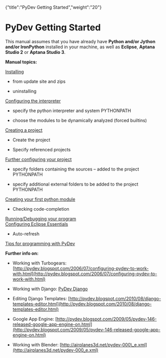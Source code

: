 {"title":"PyDev Getting Started","weight":"20"} 

# PyDev Getting Started

This manual assumes that you have already have **Python and/or Jython and/or IronPython** installed in your machine, as well as **Eclipse**, **Aptana Studio 2** or **Aptana Studio 3**.

**Manual topics:**

[Installing](/docs/appc/Axway_Appcelerator_Studio/Axway_Appcelerator_Studio_Guide/Web_Development/Python_Development/PyDev_Getting_Started/PyDev_Install/)

*   from update site and zips
    
*   uninstalling
    

[Configuring the interpreter](/docs/appc/Axway_Appcelerator_Studio/Axway_Appcelerator_Studio_Guide/Web_Development/Python_Development/PyDev_Getting_Started/PyDev_Interpreter_Configuration/)

*   specify the python interpreter and system PYTHONPATH
    
*   choose the modules to be dynamically analyzed (forced builtins)
    

[Creating a project](/docs/appc/Axway_Appcelerator_Studio/Axway_Appcelerator_Studio_Guide/Web_Development/Python_Development/PyDev_Getting_Started/PyDev_Project_Creation/)

*   Create the project
    
*   Specify referenced projects
    

[Further configuring your project](/docs/appc/Axway_Appcelerator_Studio/Axway_Appcelerator_Studio_Guide/Web_Development/Python_Development/PyDev_Getting_Started/PyDev_Project_Configuration/)

*   specify folders containing the sources – added to the project PYTHONPATH
    
*   specify additional external folders to be added to the project PYTHONPATH
    

[Creating your first python module](/docs/appc/Axway_Appcelerator_Studio/Axway_Appcelerator_Studio_Guide/Web_Development/Python_Development/PyDev_Getting_Started/PyDev_Module_Creation/)

*   Checking code-completion
    

[Running/Debugging your program](/docs/appc/Axway_Appcelerator_Studio/Axway_Appcelerator_Studio_Guide/Web_Development/Python_Development/PyDev_Getting_Started/PyDev_Running_a_program/)  
[Configuring Eclipse Essentials](/docs/appc/Axway_Appcelerator_Studio/Axway_Appcelerator_Studio_Guide/Web_Development/Python_Development/PyDev_Getting_Started/PyDev_Configuring_Eclipse/)

*   Auto-refresh
    

[Tips for programming with PyDev](/docs/appc/Axway_Appcelerator_Studio/Axway_Appcelerator_Studio_Guide/Web_Development/Python_Development/PyDev_Getting_Started/PyDev_Useful_tips/)

**Further info on:**

*   Working with Turbogears: [http://pydev.blogspot.com/2006/07/configuring-pydev-to-work-with.html](http://pydev.blogspot.com/2006/07/configuring-pydev-to-work-with.html)
    
*   Working with Django: [PyDev Django](/docs/appc/Axway_Appcelerator_Studio/Axway_Appcelerator_Studio_Guide/Web_Development/Python_Development/PyDev_Features/PyDev_Django/)
    
*   Editing Django Templates: [http://pydev.blogspot.com/2010/08/django-templates-editor.html](http://pydev.blogspot.com/2010/08/django-templates-editor.html)
    
*   Google App Engine: [http://pydev.blogspot.com/2009/05/pydev-146-released-google-app-engine-on.html](http://pydev.blogspot.com/2009/05/pydev-146-released-google-app-engine-on.html)
    
*   Working with Blender: [http://airplanes3d.net/pydev-000\_e.xml](http://airplanes3d.net/pydev-000_e.xml)